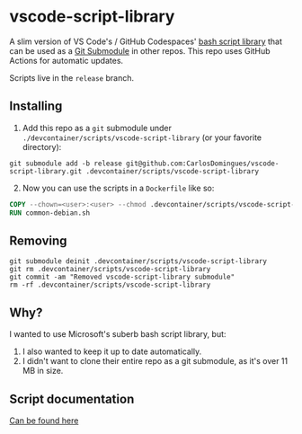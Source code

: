 # vscode-script-library
A slim version of VS Code's / GitHub Codespaces' [bash script library](https://github.com/microsoft/vscode-dev-containers/tree/main/script-library) that can be used as a [Git Submodule](https://git-scm.com/book/en/v2/Git-Tools-Submodules) in other repos. This repo uses GitHub Actions for automatic updates.

Scripts live in the `release` branch. 

## Installing

1.  Add this repo as a `git` submodule under `./devcontainer/scripts/vscode-script-library` (or your favorite directory):

```shell
git submodule add -b release git@github.com:CarlosDomingues/vscode-script-library.git .devcontainer/scripts/vscode-script-library
```

2. Now you can use the scripts in a `Dockerfile` like so:

```Dockerfile
COPY --chown=<user>:<user> --chmod .devcontainer/scripts/vscode-script-library/common-debian.sh /usr/local/bin/common-debian.sh
RUN common-debian.sh
```

## Removing

```shell
git submodule deinit .devcontainer/scripts/vscode-script-library
git rm .devcontainer/scripts/vscode-script-library
git commit -am "Removed vscode-script-library submodule"
rm -rf .devcontainer/scripts/vscode-script-library
```

## Why?

I wanted to use Microsoft's suberb bash script library, but:

1. I also wanted to keep it up to date automatically.
2. I didn't want to clone their entire repo as a git submodule, as it's over 11 MB in size.

## Script documentation

[Can be found here](https://github.com/microsoft/vscode-dev-containers/tree/main/script-library)
